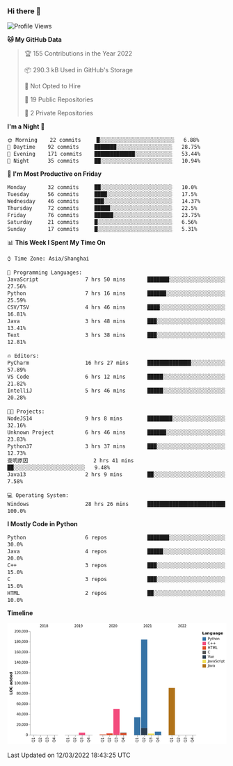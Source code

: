 ### Hi there 👋

<!--START_SECTION:waka-->
![Profile Views](http://img.shields.io/badge/Profile%20Views-1-blue)

**🐱 My GitHub Data** 

> 🏆 155 Contributions in the Year 2022
 > 
> 📦 290.3 kB Used in GitHub's Storage 
 > 
> 🚫 Not Opted to Hire
 > 
> 📜 19 Public Repositories 
 > 
> 🔑 2 Private Repositories  
 > 
**I'm a Night 🦉** 

```text
🌞 Morning    22 commits     █░░░░░░░░░░░░░░░░░░░░░░░░   6.88% 
🌆 Daytime    92 commits     ███████░░░░░░░░░░░░░░░░░░   28.75% 
🌃 Evening    171 commits    █████████████░░░░░░░░░░░░   53.44% 
🌙 Night      35 commits     ██░░░░░░░░░░░░░░░░░░░░░░░   10.94%

```
📅 **I'm Most Productive on Friday** 

```text
Monday       32 commits     ██░░░░░░░░░░░░░░░░░░░░░░░   10.0% 
Tuesday      56 commits     ████░░░░░░░░░░░░░░░░░░░░░   17.5% 
Wednesday    46 commits     ███░░░░░░░░░░░░░░░░░░░░░░   14.37% 
Thursday     72 commits     █████░░░░░░░░░░░░░░░░░░░░   22.5% 
Friday       76 commits     ██████░░░░░░░░░░░░░░░░░░░   23.75% 
Saturday     21 commits     █░░░░░░░░░░░░░░░░░░░░░░░░   6.56% 
Sunday       17 commits     █░░░░░░░░░░░░░░░░░░░░░░░░   5.31%

```


📊 **This Week I Spent My Time On** 

```text
⌚︎ Time Zone: Asia/Shanghai

💬 Programming Languages: 
JavaScript               7 hrs 50 mins       ███████░░░░░░░░░░░░░░░░░░   27.56% 
Python                   7 hrs 16 mins       ██████░░░░░░░░░░░░░░░░░░░   25.59% 
CSV/TSV                  4 hrs 46 mins       ████░░░░░░░░░░░░░░░░░░░░░   16.81% 
Java                     3 hrs 48 mins       ███░░░░░░░░░░░░░░░░░░░░░░   13.41% 
Text                     3 hrs 38 mins       ███░░░░░░░░░░░░░░░░░░░░░░   12.81%

🔥 Editors: 
PyCharm                  16 hrs 27 mins      ██████████████░░░░░░░░░░░   57.89% 
VS Code                  6 hrs 12 mins       █████░░░░░░░░░░░░░░░░░░░░   21.82% 
IntelliJ                 5 hrs 46 mins       █████░░░░░░░░░░░░░░░░░░░░   20.28%

🐱‍💻 Projects: 
NodeJS14                 9 hrs 8 mins        ████████░░░░░░░░░░░░░░░░░   32.16% 
Unknown Project          6 hrs 46 mins       ██████░░░░░░░░░░░░░░░░░░░   23.83% 
Python37                 3 hrs 37 mins       ███░░░░░░░░░░░░░░░░░░░░░░   12.73% 
查明原因                     2 hrs 41 mins       ██░░░░░░░░░░░░░░░░░░░░░░░   9.48% 
Java13                   2 hrs 9 mins        ██░░░░░░░░░░░░░░░░░░░░░░░   7.58%

💻 Operating System: 
Windows                  28 hrs 26 mins      █████████████████████████   100.0%

```

**I Mostly Code in Python** 

```text
Python                   6 repos             ███████░░░░░░░░░░░░░░░░░░   30.0% 
Java                     4 repos             █████░░░░░░░░░░░░░░░░░░░░   20.0% 
C++                      3 repos             ███░░░░░░░░░░░░░░░░░░░░░░   15.0% 
C                        3 repos             ███░░░░░░░░░░░░░░░░░░░░░░   15.0% 
HTML                     2 repos             ██░░░░░░░░░░░░░░░░░░░░░░░   10.0%

```


**Timeline**

![Chart not found](https://raw.githubusercontent.com/SuperMaxine/SuperMaxine/main/charts/bar_graph.png) 


 Last Updated on 12/03/2022 18:43:25 UTC
<!--END_SECTION:waka-->

<!--
**SuperMaxine/SuperMaxine** is a ✨ _special_ ✨ repository because its `README.md` (this file) appears on your GitHub profile.

Here are some ideas to get you started:

- 🔭 I’m currently working on ...
- 🌱 I’m currently learning ...
- 👯 I’m looking to collaborate on ...
- 🤔 I’m looking for help with ...
- 💬 Ask me about ...
- 📫 How to reach me: ...
- 😄 Pronouns: ...
- ⚡ Fun fact: ...
-->

